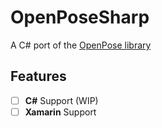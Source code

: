 # OpenPoseSharp
A C# port of the [OpenPose library](https://github.com/CMU-Perceptual-Computing-Lab/openpose)

## Features
- [ ] **C#** Support (WIP)
- [ ] **Xamarin** Support
